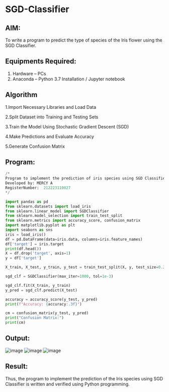 # SGD-Classifier
## AIM:
To write a program to predict the type of species of the Iris flower using the SGD Classifier.

## Equipments Required:
1. Hardware – PCs
2. Anaconda – Python 3.7 Installation / Jupyter notebook

## Algorithm
1.Import Necessary Libraries and Load Data

2.Split Dataset into Training and Testing Sets
 
3.Train the Model Using Stochastic Gradient Descent (SGD)

4.Make Predictions and Evaluate Accuracy

5.Generate Confusion Matrix 

## Program:
```python
/*
Program to implement the prediction of iris species using SGD Classifier.
Developed by: MERCY A
RegisterNumber:  212223110027
*/

import pandas as pd
from sklearn.datasets import load_iris
from sklearn.linear_model import SGDClassifier
from sklearn.model_selection import train_test_split
from sklearn.metrics import accuracy_score, confusion_matrix
import matplotlib.pyplot as plt
import seaborn as sns
iris = load_iris()
df = pd.DataFrame(data=iris.data, columns=iris.feature_names)
df['target'] = iris.target
print(df.head())
X = df.drop('target', axis=1)
y = df['target']

X_train, X_test, y_train, y_test = train_test_split(X, y, test_size=0.2, random_state=42)

sgd_clf = SGDClassifier(max_iter=1000, tol=1e-3)

sgd_clf.fit(X_train, y_train)
y_pred = sgd_clf.predict(X_test)

accuracy = accuracy_score(y_test, y_pred)
print(f"Accuracy: {accuracy:.3f}")

cm = confusion_matrix(y_test, y_pred)
print("Confusion Matrix:")
print(cm)
```

## Output:
![image](https://github.com/user-attachments/assets/16a2d7e9-e0f3-4016-93b2-6a03e627d9e0)
![image](https://github.com/user-attachments/assets/87530ac6-9edd-4699-945e-8f790b757da5)
![image](https://github.com/user-attachments/assets/7c58c2a7-583a-4242-bd6a-20696ff9de50)


## Result:
Thus, the program to implement the prediction of the Iris species using SGD Classifier is written and verified using Python programming.

